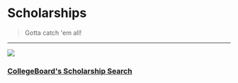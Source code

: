 # Scholarships

> Gotta catch 'em all!

---

![](https://huacm.files.wordpress.com/2015/03/bigfutureschoship.png)

### [CollegeBoard's Scholarship Search](https://bigfuture.collegeboard.org/scholarship-search)

